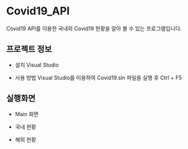 # Covid19_API
 Covid19 API를 이용한 국내외 Covid19 현황을 알아 볼 수 있는 프로그램입니다.

## 프로젝트 정보
- 설치
Visual Studio

- 사용 방법
Visual Studio를 이용하여 Covid19.sln 파일을 실행 후 Ctrl + F5


## 실행화면
- Main 화면

- 국내 현황

- 해외 현황
